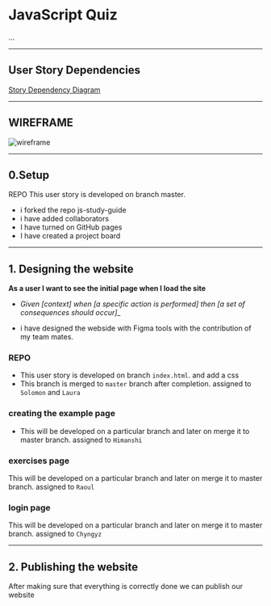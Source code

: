 # JavaScript Quiz

...

---

## User Story Dependencies

[Story Dependency Diagram](https://excalidraw.com/)

---

## WIREFRAME

![wireframe]()

---

## 0.Setup

REPO
This user story is developed on branch master.

* i forked the repo js-study-guide
* i have added collaborators
* I have turned  on GitHub pages
* I have created a project board 

---

## 1. Designing the website

__As a user I want to see the initial page when I load the site__

- _Given [context] when [a specific action is performed] then [a set of consequences should occur]__

- i have designed the webside with Figma tools with the contribution of my team mates.

### REPO

- This user story is developed on branch `index.html`. and add a css 
- This branch is merged to `master` branch after completion.
assigned to `Solomon` and `Laura`

### creating the example page
- This will be developed on a particular branch and later on merge it to master branch.
assigned to  `Himanshi`


### exercises page
This will be developed on a particular branch and later on merge it to master branch.
assigned to `Raoul`

### login page 
This will be developed on a particular branch and later on merge it to master branch.
assigned to `Chyngyz`

---
## 2. Publishing the website
After making sure that everything is correctly done we can publish our website


